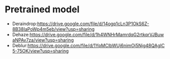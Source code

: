 # Pretrained model

- Deraindrop:https://drive.google.com/file/d/14ogp1cLn3P1OkS6Z-8B38IaPoWp4m5eb/view?usp=sharing  
- Dehaze:https://drive.google.com/file/d/1h4WNHrMamrdqG2rtkqrVJBuwaNPAv7za/view?usp=sharing  
- Deblur:https://drive.google.com/file/d/1YpMClbWUj6nimOj5Njg48QAglC5-75OK/view?usp=sharing  


